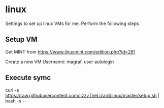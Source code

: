 # linux
Settings to set up linux VMs for me. Perform the following steps


## Setup VM
Get MINT from
https://www.linuxmint.com/edition.php?id=281

Create a new VM
Username: magraf, user autologin

## Execute symc
curl -s https://raw.githubusercontent.com/lizzyTheLizard/linux/master/setup.sh | bash -s --

